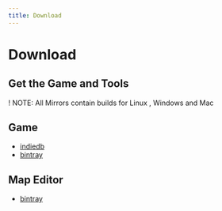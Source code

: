 ```yaml
---
title: Download
---
```


# Download
## Get the Game and Tools 
! NOTE: All Mirrors contain builds for Linux <i class="fa fa-linux"></i>, Windows <i class="fa fa-windows"></i> and Mac <i class="fa fa-apple"></i>

## Game
- [indiedb](http://www.indiedb.com/games/glportal/downloads)
- [bintray](https://bintray.com/glportal/glportal_releases)

## Map Editor
- [bintray](https://bintray.com/glportal/glportal_releases)
